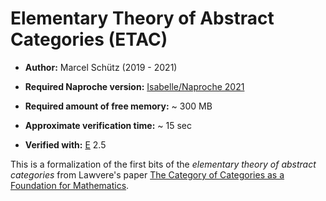 # Elementary Theory of Abstract Categories (ETAC)


- **Author:** Marcel Schütz (2019 - 2021)

- **Required Naproche version:** [Isabelle/Naproche 2021](https://isabelle.in.tum.de/index.html)

- **Required amount of free memory:** ~ 300 MB

- **Approximate verification time:** ~ 15 sec

- **Verified with:** [E](https://wwwlehre.dhbw-stuttgart.de/~sschulz/E/E.html) 2.5


This is a formalization of the first bits of the _elementary theory of abstract categories_ from Lawvere's paper [The Category of Categories as a Foundation for Mathematics](https://link.springer.com/chapter/10.1007%2F978-3-642-99902-4_1).
